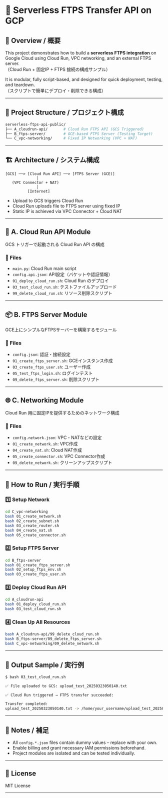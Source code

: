 # 📡 Serverless FTPS Transfer API on GCP

## 📌 Overview / 概要

This project demonstrates how to build a **serverless FTPS integration** on Google Cloud using Cloud Run, VPC networking, and an external FTPS server.  
（Cloud Run + 固定IP + FTPS 接続の構成サンプル）

It is modular, fully script-based, and designed for quick deployment, testing, and teardown.  
（スクリプトで簡単にデプロイ・削除できる構成）

---

## 🧱 Project Structure / プロジェクト構成

```bash
serverless-ftps-api-public/
├── A_cloudrun-api/       # Cloud Run FTPS API (GCS Triggered)
├── B_ftps-server/        # GCE-based FTPS Server (Testing Target)
└── C_vpc-networking/     # Fixed IP Networking (VPC + NAT)
```

---

## 🏗️ Architecture / システム構成

```text
[GCS] ──> [Cloud Run API] ──> [FTPS Server (GCE)]
              │
   (VPC Connector + NAT)
              │
          [Internet]
```

- Upload to GCS triggers Cloud Run  
- Cloud Run uploads file to FTPS server using fixed IP  
- Static IP is achieved via VPC Connector + Cloud NAT  

---

## 🔧 A. Cloud Run API Module

GCS トリガーで起動される Cloud Run API の構成

### 📁 Files
- `main.py`: Cloud Run main script  
- `config.api.json`: API設定（バケットや認証情報）  
- `01_deploy_cloud_run.sh`: Cloud Run のデプロイ  
- `03_test_cloud_run.sh`: テストファイルアップロード  
- `99_delete_cloud_run.sh`: リソース削除スクリプト  

---

## 📦 B. FTPS Server Module

GCE上にシンプルなFTPSサーバーを構築するモジュール

### 📁 Files
- `config.json`: 認証・接続設定  
- `01_create_ftps_server.sh`: GCEインスタンス作成  
- `03_create_ftps_user.sh`: ユーザー作成  
- `05_test_ftps_login.sh`: ログインテスト  
- `09_delete_ftps_server.sh`: 削除スクリプト  

---

## 🌐 C. Networking Module

Cloud Run 用に固定IPを提供するためのネットワーク構成

### 📁 Files
- `config.network.json`: VPC・NATなどの設定  
- `01_create_network.sh`: VPC作成  
- `04_create_nat.sh`: Cloud NAT作成  
- `05_create_connector.sh`: VPC Connector作成  
- `09_delete_network.sh`: クリーンアップスクリプト  

---

## 🚀 How to Run / 実行手順

### 1️⃣ Setup Network
```bash
cd C_vpc-networking
bash 01_create_network.sh
bash 02_create_subnet.sh
bash 03_create_router.sh
bash 04_create_nat.sh
bash 05_create_connector.sh
```

### 2️⃣ Setup FTPS Server
```bash
cd B_ftps-server
bash 01_create_ftps_server.sh
bash 02_setup_ftps_env.sh
bash 03_create_ftps_user.sh
```

### 3️⃣ Deploy Cloud Run API
```bash
cd A_cloudrun-api
bash 01_deploy_cloud_run.sh
bash 03_test_cloud_run.sh
```

### 4️⃣ Clean Up All Resources
```bash
bash A_cloudrun-api/99_delete_cloud_run.sh
bash B_ftps-server/09_delete_ftps_server.sh
bash C_vpc-networking/09_delete_network.sh
```

---

## 🧪 Output Sample / 実行例

```bash
$ bash 03_test_cloud_run.sh

✅ File uploaded to GCS: upload_test_20250323050140.txt

✅ Cloud Run triggered → FTPS transfer succeeded:

Transfer completed:
upload_test_20250323050140.txt -> /home/your_username/upload_test_20250323050140.txt
```

---

## 📝 Notes / 補足

- All `config.*.json` files contain dummy values – replace with your own.  
- Enable billing and grant necessary IAM permissions beforehand.  
- Project modules are isolated and can be tested individually.

---

## 📄 License

MIT License

---
```
